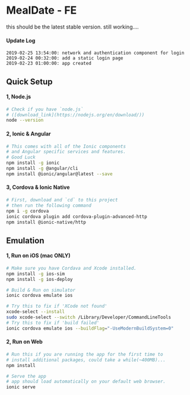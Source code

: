 # MealDate - FE

this should be the latest stable version. still working….

#### Update Log

```
2019-02-25 13:54:00: network and authentication component for login
2019-02-24 00:32:00: add a static login page
2019-02-23 01:00:00: app created
```

## Quick Setup

#### 1, Node.js

```bash
# Check if you have `node.js` 
# ([download_link](https://nodejs.org/en/download/))
node --version
```

#### 2, Ionic & Angular

```bash
# This comes with all of the Ionic components 
# and Angular specific services and features.
# Good Luck
npm install -g ionic
npm install -g @angular/cli
npm install @ionic/angular@latest --save
```

#### 3, Cordova & Ionic Native

```bash
# First, download and `cd` to this project
# then run the following command
npm i -g cordova
ionic cordova plugin add cordova-plugin-advanced-http
npm install @ionic-native/http
```

## Emulation

#### 1, Run on iOS (mac ONLY)

```bash
# Make sure you have Cordava and Xcode installed.
npm install -g ios-sim
npm install -g ios-deploy

# Build & Run on simulator
ionic cordova emulate ios 
```

```bash
# Try this to fix if 'XCode not found'
xcode-select --install
sudo xcode-select --switch /Library/Developer/CommandLineTools
# Try this to fix if 'build failed'
ionic cordova emulate ios --buildFlag="-UseModernBuildSystem=0"
```

#### 2, Run on Web

```bash
# Run this if you are running the app for the first time to 
# install additional packages, could take a while(~400MB)...
npm install	

# Serve the app
# app should load automatically on your default web browser. 
ionic serve
```

